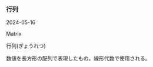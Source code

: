 <article id="行列">

### 行列

<p class="st_update_header">2024-05-16</p>
<p class="st_name_header_en">Matrix</p>
<p class="st_name_header_jp">行列(ぎょうれつ)</p>
<div class="article_explanation">数値を長方形の配列で表現したもの。線形代数で使用される。</div>
</article>
